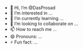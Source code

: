 - 👋 Hi, I’m @DasProsad
- 👀 I’m interested in ...
- 🌱 I’m currently learning ...
- 💞️ I’m looking to collaborate on ...
- 📫 How to reach me ...
- 😄 Pronouns: ...
- ⚡ Fun fact: ...

<!---
DasProsad/DasProsad is a ✨ special ✨ repository because its `README.md` (this file) appears on your GitHub profile.
You can click the Preview link to take a look at your changes.
--->
